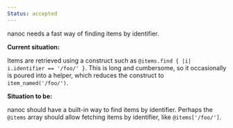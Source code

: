 ```yaml
--- 
Status: accepted
--- 
```


nanoc needs a fast way of finding items by identifier.

**Current situation:**

Items are retrieved using a construct such as `@items.find { |i| i.identifier == '/foo/' }`. This is long and cumbersome, so it occasionally is poured into a helper, which reduces the construct to `item_named('/foo/')`.

**Situation to be:**

nanoc should have a built-in way to find items by identifier. Perhaps the `@items` array should allow fetching items by identifier, like `@items['/foo/']`.
